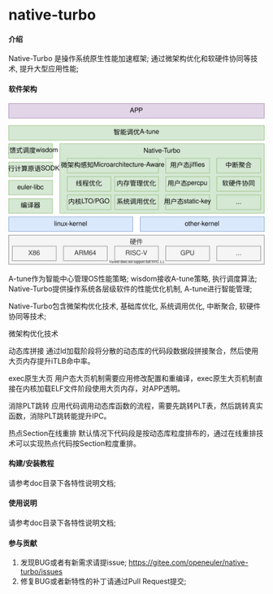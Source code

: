 # native-turbo

#### 介绍
Native-Turbo 是操作系统原生性能加速框架; 通过微架构优化和软硬件协同等技术, 提升大型应用性能;



#### 软件架构

![](doc/img/Native-Turbo-stack.svg)

A-tune作为智能中心管理OS性能策略;
wisdom接收A-tune策略, 执行调度算法;
Native-Turbo提供操作系统各层级软件的性能优化机制, A-tune进行智能管理;



Native-Turbo包含微架构优化技术, 基础库优化, 系统调用优化, 中断聚合, 软硬件协同等技术;



微架构优化技术

动态库拼接
通过ld加载阶段将分散的动态库的代码段数据段拼接聚合，然后使用大页内存提升iTLB命中率。

exec原生大页
用户态大页机制需要应用修改配置和重编译，exec原生大页机制直接在内核加载ELF文件阶段使用大页内存，对APP透明。

消除PLT跳转
应用代码调用动态库函数的流程，需要先跳转PLT表，然后跳转真实函数，消除PLT跳转能提升IPC。

热点Section在线重排
默认情况下代码段是按动态库粒度排布的，通过在线重排技术可以实现热点代码按Section粒度重排。



#### 构建/安装教程

请参考doc目录下各特性说明文档;



#### 使用说明

请参考doc目录下各特性说明文档;



#### 参与贡献

1.  发现BUG或者有新需求请提issue;  https://gitee.com/openeuler/native-turbo/issues
2.  修复BUG或者新特性的补丁请通过Pull Request提交; 

